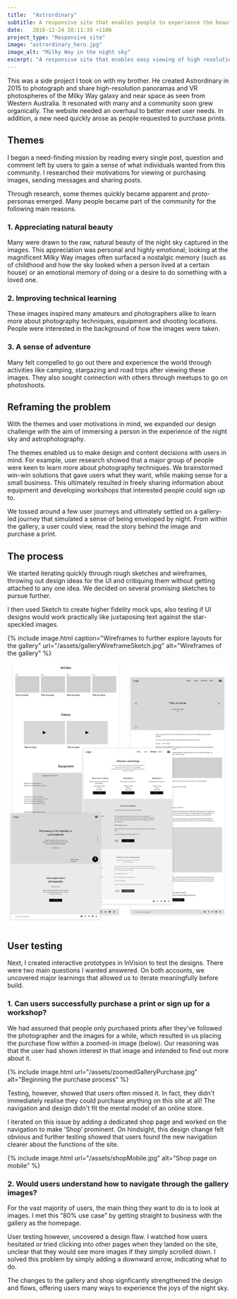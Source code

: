 ```yaml
---
title:  "Astrordinary"
subtitle: A responsive site that enables people to experience the beauty of astrophotography
date:   2016-12-24 10:11:39 +1100
project_type: "Responsive site"
image: "astrordinary_hero.jpg"
image_alt: "Milky Way in the night sky"
excerpt: "A responsive site that enables easy viewing of high resolution astrophotography."
---
```


This was a side project I took on with my brother. He created Astrordinary in 2015 to photograph and share high-resolution panoramas and VR photospheres of the Milky Way galaxy and near space as seen from Western Australia. It resonated with many and a community soon grew organically. The website needed an overhaul to better meet user needs. In addition, a new need quickly arose as people requested to purchase prints.

## Themes

I began a need-finding mission by reading every single post, question and comment left by users to gain a sense of what individuals wanted from this community. I researched their motivations for viewing or purchasing images, sending messages and sharing posts.

Through research, some themes quickly became apparent and proto-personas emerged. Many people became part of the community for the following main reasons.

### 1. Appreciating natural beauty

Many were drawn to the raw, natural beauty of the night sky captured in the images. This appreciation was personal and highly emotional; looking at the magnificent Milky Way images often surfaced a nostalgic memory (such as of childhood and how the sky looked when a person lived at a certain house) or an emotional memory of doing or a desire to do something with a loved one.

### 2. Improving technical learning

These images inspired many amateurs and photographers alike to learn more about photography techniques, equipment and shooting locations. People were interested in the background of how the images were taken.

### 3. A sense of adventure

Many felt compelled to go out there and experience the world through activities like camping, stargazing and road trips after viewing these images. They also sought connection with others through meetups to go on photoshoots.

## Reframing the problem

With the themes and user motivations in mind, we expanded our design challenge with the aim of immersing a person in the experience of the night sky and astrophotography. 

The themes enabled us to make design and content decisions with users in mind. For example, user research showed that a major group of people were keen to learn more about photography techniques. We brainstormed win-win solutions that gave users what they want, while making sense for a small business. This ultimately resulted in freely sharing information about equipment and developing workshops that interested people could sign up to.

We tossed around a few user journeys and ultimately settled on a gallery-led journey that simulated a sense of being enveloped by night. From within the gallery, a user could view, read the story behind the image and purchase a print. 

## The process

We started iterating quickly through rough sketches and wireframes, throwing out design ideas for the UI and critiquing them without getting attached to any one idea. We decided on several promising sketches to pursue further.

I then used Sketch to create higher fidelity mock ups, also testing if UI designs would work practically like juxtaposing text against the star-speckled images.

{% include image.html caption="Wireframes to further explore layouts for the gallery" url="/assets/galleryWireframeSketch.jpg" alt="Wireframes of the gallery" %}

![Wireframes](/assets/AstroWireframes.jpg)

## User testing

Next, I created interactive prototypes in InVision to test the designs. There were two main questions I wanted answered. On both accounts, we uncovered major learnings that allowed us to iterate meaningfully before build.

### 1. Can users successfully purchase a print or sign up for a workshop? 

We had assumed that people only purchased prints after they've followed the photographer and the images for a while, which resulted in us placing the purchase flow within a zoomed-in image (below). Our reasoning was that the user had shown interest in that image and intended to find out more about it.

{% include image.html url="/assets/zoomedGalleryPurchase.jpg" alt="Beginning the purchase process" %}

Testing, however, showed that users often missed it. In fact, they didn't immediately realise they could purchase anything on this site at all! The navigation and design didn't fit the mental model of an online store.

I iterated on this issue by adding a dedicated shop page and worked on the navigation to make 'Shop’ prominent. On hindsight, this design change felt obvious and further testing showed that users found the new navigation clearer about the functions of the site.

{% include image.html url="/assets/shopMobile.jpg" alt="Shop page on mobile" %}

### 2. Would users understand how to navigate through the gallery images?

For the vast majority of users, the main thing they want to do is to look at images. I met this “80% use case” by getting straight to business with the gallery as the homepage.

User testing however, uncovered a design flaw. I watched how users hesitated or tried clicking into other pages when they landed on the site, unclear that they would see more images if they simply scrolled down. I solved this problem by simply adding a downward arrow, indicating what to do.

The changes to the gallery and shop signficantly strengthened the design and flows, offering users many ways to experience the joys of the night sky.